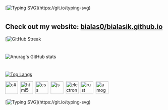 [![Typing SVG](https://readme-typing-svg.demolab.com?font=Consolas&size=22&duration=1500&pause=500&color=00FFD2&background=0A0047&center=true&vCenter=true&multiline=false&width=500&height=25&lines=.+.+.+.+.+.+.+.+.+.+.+.+.)](https://git.io/typing-svg)

#

## Check out my website: [bialas0/bialasik.github.io](https://bialas0.github.io/)

[![GitHub Streak](http://github-readme-streak-stats.herokuapp.com?user=bialas0&theme=tokyonight&border_radius=5&width=500)

#

![Anurag's GitHub stats](https://github-readme-stats.vercel.app/api?username=bialas0&show_icons=true&theme=radical&width=500)
<!-- <img src="https://github-readme-stats.vercel.app/api?username=bialas0&show_icons=true&theme=radical" width="500"> -->

#

[![Top Langs](https://github-readme-stats.vercel.app/api/top-langs/?username=bialas0&theme=dark&layout=compact&card_width=445px)](https://github.com/anuraghazra/github-readme-stats)

<div align="centre">
<!--   <img src="https://cdn.pixabay.com/photo/2021/02/12/13/43/among-us-6008615_960_720.png" alt="amogus" widht="40" height="40"/>&nbsp;
  <img src="https://cdn.pixabay.com/photo/2021/02/12/13/43/among-us-6008615_960_720.png" alt="amogus" widht="40" height="40"/>&nbsp; -->
  <img src="https://cdn.jsdelivr.net/gh/devicons/devicon/icons/csharp/csharp-original.svg" title="c#" alt="c#" widht="40" height="40"/>&nbsp;
  <img src="https://cdn.jsdelivr.net/gh/devicons/devicon/icons/html5/html5-original-wordmark.svg" title="html5" alt="html5" widht="40" height="40"/>&nbsp;
  <img src="https://cdn.jsdelivr.net/gh/devicons/devicon/icons/css3/css3-original-wordmark.svg" title="css" alt="css" widht="40" height="40"/>&nbsp;
  <img src="https://cdn.jsdelivr.net/gh/devicons/devicon/icons/javascript/javascript-original.svg" title="js" alt="js" widht="40" height="40"/>&nbsp;
  <img src="https://cdn.jsdelivr.net/gh/devicons/devicon/icons/electron/electron-original.svg" alt="electron" widht="40" height="40"/>&nbsp;
  <img src="https://cdn.jsdelivr.net/gh/devicons/devicon/icons/rust/rust-plain.svg" alt="rust" widht="40" height="40"/>&nbsp;
  <img src="https://cdn.pixabay.com/photo/2021/02/12/13/43/among-us-6008615_960_720.png" alt="amogus" widht="40" height="40"/>&nbsp;
 </div>

[![Typing SVG](https://readme-typing-svg.demolab.com?font=Consolas&size=22&duration=1500&pause=500&color=00FFD2&background=0A0047&center=true&vCenter=true&multiline=false&width=500&height=25&lines=.+.+.+.+.+.+.+.+.+.+.+.+.)](https://git.io/typing-svg)
